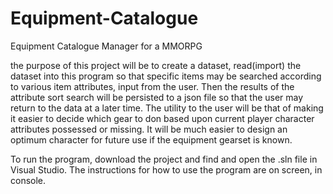 # Equipment-Catalogue
Equipment Catalogue Manager for a MMORPG



 the purpose of this project will be to create a dataset, read(import) the dataset 
 into this program so that specific items may be searched according to various
 item attributes, input from the user.  Then the results of the attribute sort search will be
 persisted to a json file so that the user may return to the data at a later time.
 The utility to the user will be that of making it easier to decide which gear to 
 don based upon current player character attributes possessed or missing.
 It will be much easier to design an optimum character for future use if the 
 equipment gearset is known.

To run the program, download the project and find and open the .sln file in Visual Studio.  The instructions for how to use the program are on screen, in console.

